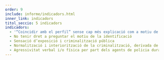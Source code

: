 ```yaml
---
order: 9
include: informe/indicadors.html
inner_link: indicadors
titol_seccio: 5 indicadors
indicadors:
  - '“Coincidir amb el perfil” sense cap més explicació com a motiu de la identificació'
  - No tenir dret a preguntar el motiu de la identificació
  - Sensació d’exposició i criminalització pública
  - Normalització i interiorització de la criminalització, derivada de la quotidianitat amb què es repeteixen les identificacions
  - Agressivitat verbal i/o física per part dels agents de policia durant la identificació
---
```

